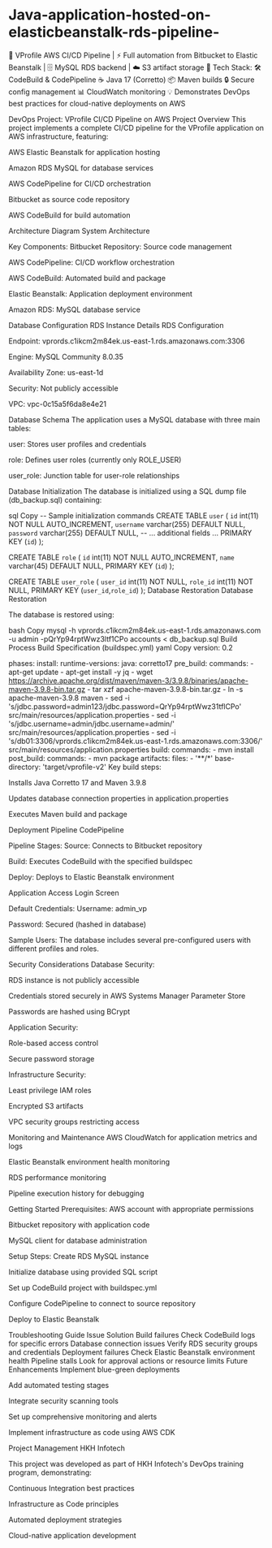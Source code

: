 # Java-application-hosted-on-elasticbeanstalk-rds-pipeline-
🚀 VProfile AWS CI/CD Pipeline | ⚡ Full automation from Bitbucket to Elastic Beanstalk | 🗄️ MySQL RDS backend | ☁️ S3 artifact storage  🔧 Tech Stack: 🛠️ CodeBuild &amp; CodePipeline  ☕ Java 17 (Corretto)  📦 Maven builds  🔒 Secure config management  📊 CloudWatch monitoring  💡 Demonstrates DevOps best practices for cloud-native deployments on AWS


DevOps Project: VProfile CI/CD Pipeline on AWS
Project Overview
This project implements a complete CI/CD pipeline for the VProfile application on AWS infrastructure, featuring:

AWS Elastic Beanstalk for application hosting

Amazon RDS MySQL for database services

AWS CodePipeline for CI/CD orchestration

Bitbucket as source code repository

AWS CodeBuild for build automation

Architecture Diagram
System Architecture

Key Components:
Bitbucket Repository: Source code management

AWS CodePipeline: CI/CD workflow orchestration

AWS CodeBuild: Automated build and package

Elastic Beanstalk: Application deployment environment

Amazon RDS: MySQL database service

Database Configuration
RDS Instance Details
RDS Configuration

Endpoint: vprords.c1ikcm2m84ek.us-east-1.rds.amazonaws.com:3306

Engine: MySQL Community 8.0.35

Availability Zone: us-east-1d

Security: Not publicly accessible

VPC: vpc-0c15a5f6da8e4e21

Database Schema
The application uses a MySQL database with three main tables:

user: Stores user profiles and credentials

role: Defines user roles (currently only ROLE_USER)

user_role: Junction table for user-role relationships

Database Initialization
The database is initialized using a SQL dump file (db_backup.sql) containing:

sql
Copy
-- Sample initialization commands
CREATE TABLE `user` (
  `id` int(11) NOT NULL AUTO_INCREMENT,
  `username` varchar(255) DEFAULT NULL,
  `password` varchar(255) DEFAULT NULL,
  -- ... additional fields ...
  PRIMARY KEY (`id`)
);

CREATE TABLE `role` (
  `id` int(11) NOT NULL AUTO_INCREMENT,
  `name` varchar(45) DEFAULT NULL,
  PRIMARY KEY (`id`)
);

CREATE TABLE `user_role` (
  `user_id` int(11) NOT NULL,
  `role_id` int(11) NOT NULL,
  PRIMARY KEY (`user_id`,`role_id`)
);
Database Restoration
Database Restoration

The database is restored using:

bash
Copy
mysql -h vprords.c1ikcm2m84ek.us-east-1.rds.amazonaws.com \
      -u admin -pQrYp94rptWwz3ltf1CPo accounts < db_backup.sql
Build Process
Build Specification (buildspec.yml)
yaml
Copy
version: 0.2

phases:
  install:
    runtime-versions:
      java: corretto17
  pre_build:
    commands:
      - apt-get update
      - apt-get install -y jq 
      - wget https://archive.apache.org/dist/maven/maven-3/3.9.8/binaries/apache-maven-3.9.8-bin.tar.gz
      - tar xzf apache-maven-3.9.8-bin.tar.gz
      - ln -s apache-maven-3.9.8 maven
      - sed -i 's/jdbc.password=admin123/jdbc.password=QrYp94rptWwz31tflCPo' src/main/resources/application.properties
      - sed -i 's/jdbc.username=admin/jdbc.username=admin/' src/main/resources/application.properties
      - sed -i 's/db01:3306/vprords.c1ikcm2m84ek.us-east-1.rds.amazonaws.com:3306/' src/main/resources/application.properties
  build:
    commands:
      - mvn install
  post_build:
    commands:
       - mvn package
artifacts:
  files:
     - '**/*'
  base-directory: 'target/vprofile-v2'
Key build steps:

Installs Java Corretto 17 and Maven 3.9.8

Updates database connection properties in application.properties

Executes Maven build and package

Deployment Pipeline
CodePipeline

Pipeline Stages:
Source: Connects to Bitbucket repository

Build: Executes CodeBuild with the specified buildspec

Deploy: Deploys to Elastic Beanstalk environment

Application Access
Login Screen

Default Credentials:
Username: admin_vp

Password: Secured (hashed in database)

Sample Users:
The database includes several pre-configured users with different profiles and roles.

Security Considerations
Database Security:

RDS instance is not publicly accessible

Credentials stored securely in AWS Systems Manager Parameter Store

Passwords are hashed using BCrypt

Application Security:

Role-based access control

Secure password storage

Infrastructure Security:

Least privilege IAM roles

Encrypted S3 artifacts

VPC security groups restricting access

Monitoring and Maintenance
AWS CloudWatch for application metrics and logs

Elastic Beanstalk environment health monitoring

RDS performance monitoring

Pipeline execution history for debugging

Getting Started
Prerequisites:
AWS account with appropriate permissions

Bitbucket repository with application code

MySQL client for database administration

Setup Steps:
Create RDS MySQL instance

Initialize database using provided SQL script

Set up CodeBuild project with buildspec.yml

Configure CodePipeline to connect to source repository

Deploy to Elastic Beanstalk

Troubleshooting Guide
Issue	Solution
Build failures	Check CodeBuild logs for specific errors
Database connection issues	Verify RDS security groups and credentials
Deployment failures	Check Elastic Beanstalk environment health
Pipeline stalls	Look for approval actions or resource limits
Future Enhancements
Implement blue-green deployments

Add automated testing stages

Integrate security scanning tools

Set up comprehensive monitoring and alerts

Implement infrastructure as code using AWS CDK

Project Management
HKH Infotech

This project was developed as part of HKH Infotech's DevOps training program, demonstrating:

Continuous Integration best practices

Infrastructure as Code principles

Automated deployment strategies

Cloud-native application development